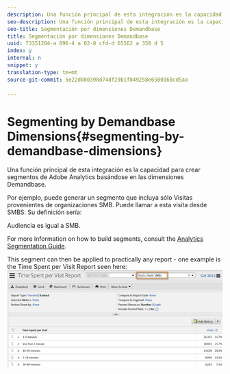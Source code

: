 ```yaml
---
description: Una función principal de esta integración es la capacidad para crear segmentos de Adobe Analytics basándose en las dimensiones Demandbase.
seo-description: Una función principal de esta integración es la capacidad para crear segmentos de Adobe Analytics basándose en las dimensiones Demandbase.
seo-title: Segmentación por dimensiones Demandbase
title: Segmentación por dimensiones Demandbase
uuid: 73351204-a 896-4 a 02-8 cfd-d 65562 a 358 d 5
index: y
internal: n
snippet: y
translation-type: tm+mt
source-git-commit: 5e22d080398d74df29b1f849258e6500168cd5aa

---
```



# Segmenting by Demandbase Dimensions{#segmenting-by-demandbase-dimensions}

Una función principal de esta integración es la capacidad para crear segmentos de Adobe Analytics basándose en las dimensiones Demandbase.

Por ejemplo, puede generar un segmento que incluya sólo Visitas provenientes de organizaciones SMB. Puede llamar a esta visita desde SMBS. Su definición sería:

Audiencia es igual a SMB.

For more information on how to build segments, consult the [Analytics Segmentation Guide](https://marketing.adobe.com/resources/help/en_US/analytics/segment/).

This segment can then be applied to practically any report - one example is the Time Spent per Visit Report seen here: ![](assets/segment_applied_report.png)

